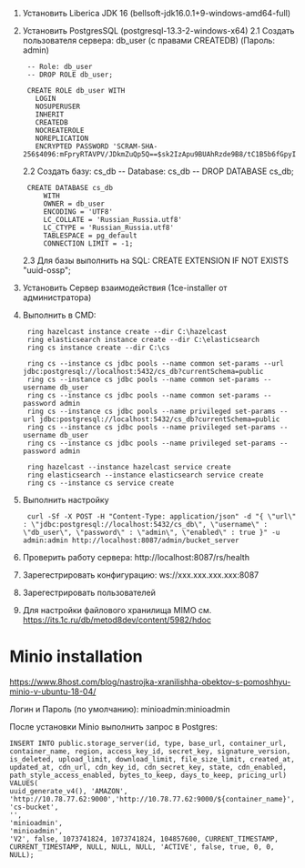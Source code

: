 1. Установить Liberica JDK 16 (bellsoft-jdk16.0.1+9-windows-amd64-full)
2. Установить PostgresSQL (postgresql-13.3-2-windows-x64) 
	2.1 Создать пользователя сервера: db_user (с правами CREATEDB) (Пароль: admin)
	
		-- Role: db_user
		-- DROP ROLE db_user;

		CREATE ROLE db_user WITH
		  LOGIN
		  NOSUPERUSER
		  INHERIT
		  CREATEDB
		  NOCREATEROLE
		  NOREPLICATION
		  ENCRYPTED PASSWORD 'SCRAM-SHA-256$4096:mFpryRTAVPV/JDkmZuQp5Q==$sk2IzApu9BUAhRzde9B8/tC1B5b6fGpyIHCwqoYzWmw=:2Ncjs2frFFpEQpZjKQQsq/ZCQgals4mqwkMI6lkS6es=';
		  
	2.2 Создать базу: cs_db
		-- Database: cs_db
		-- DROP DATABASE cs_db;
		
		CREATE DATABASE cs_db
		    WITH 
		    OWNER = db_user
		    ENCODING = 'UTF8'
		    LC_COLLATE = 'Russian_Russia.utf8'
		    LC_CTYPE = 'Russian_Russia.utf8'
		    TABLESPACE = pg_default
		    CONNECTION LIMIT = -1;
	
	2.3 Для базы выполнить на SQL:
		CREATE EXTENSION IF NOT EXISTS "uuid-ossp";
		
3. Установить Сервер взаимодействия (1ce-installer от администратора)
4. Выполнить в CMD:

		ring hazelcast instance create --dir C:\hazelcast
		ring elasticsearch instance create --dir C:\elasticsearch
		ring cs instance create --dir C:\cs

		ring cs --instance cs jdbc pools --name common set-params --url jdbc:postgresql://localhost:5432/cs_db?currentSchema=public
		ring cs --instance cs jdbc pools --name common set-params --username db_user
		ring cs --instance cs jdbc pools --name common set-params --password admin
		ring cs --instance cs jdbc pools --name privileged set-params --url jdbc:postgresql://localhost:5432/cs_db?currentSchema=public
		ring cs --instance cs jdbc pools --name privileged set-params --username db_user
		ring cs --instance cs jdbc pools --name privileged set-params --password admin

		ring hazelcast --instance hazelcast service create
		ring elasticsearch --instance elasticsearch service create
		ring cs --instance cs service create

5. Выполнить настройку

		curl -Sf -X POST -H "Content-Type: application/json" -d "{ \"url\" : \"jdbc:postgresql://localhost:5432/cs_db\", \"username\" : \"db_user\", \"password\" : \"admin\", \"enabled\" : true }" -u admin:admin http://localhost:8087/admin/bucket_server

6. Проверить работу сервера: http://localhost:8087/rs/health

7. Зарегестрировать конфигурацию:
	ws://ххх.ххх.ххх.ххх:8087
8. Зарегестрировать пользователей
9. Для настройки файлового хранилища MIMO см. https://its.1c.ru/db/metod8dev/content/5982/hdoc


# Minio installation
https://www.8host.com/blog/nastrojka-xranilishha-obektov-s-pomoshhyu-minio-v-ubuntu-18-04/

Логин и Пароль (по умолчанию): minioadmin:minioadmin

После установки Minio выполнить запрос в Postgres:

	INSERT INTO public.storage_server(id, type, base_url, container_url, container_name, region, access_key_id, secret_key, signature_version, is_deleted, upload_limit, download_limit, file_size_limit, created_at, updated_at, cdn_url, cdn_key_id, cdn_secret_key, state, cdn_enabled, path_style_access_enabled, bytes_to_keep, days_to_keep, pricing_url)
	VALUES(
	uuid_generate_v4(), 'AMAZON', 'http://10.78.77.62:9000','http://10.78.77.62:9000/${container_name}',
	'cs-bucket',
	'',
	'minioadmin',
	'minioadmin',
	'V2', false, 1073741824, 1073741824, 104857600, CURRENT_TIMESTAMP, CURRENT_TIMESTAMP, NULL, NULL, NULL, 'ACTIVE', false, true, 0, 0, NULL);
